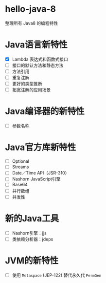 # hello-java-8
整理所有 Java8 的编程特性

# Java语言新特性
- [x] Lambda 表达式和函数式接口
- [ ] 接口的默认方法和静态方法
- [ ] 方法引用
- [ ] 重复注解
- [ ] 更好的类型推断
- [ ] 拓宽注解的应用场景

# Java编译器的新特性
- [ ] 参数名称

# Java官方库新特性
- [ ] Optional
- [ ] Streams
- [ ] Date／Time API（JSR-310）
- [ ] Nashorn JavaScript引擎
- [ ] Base64
- [ ] 并行数组
- [ ] 并发性

# 新的Java工具
- [ ] Nashorn引擎：jjs
- [ ] 类依赖分析器：jdeps

# JVM的新特性
- [ ] 使用 `Metaspace` (JEP-122) 替代永久代 `PermGen` 